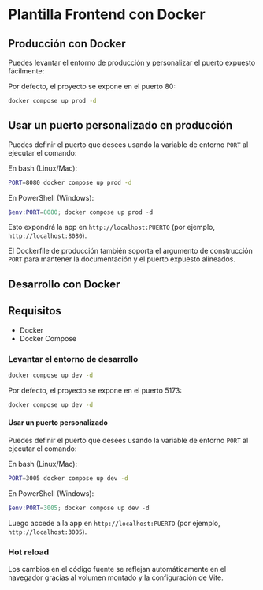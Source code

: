 # Plantilla Frontend con Docker

## Producción con Docker

Puedes levantar el entorno de producción y personalizar el puerto expuesto fácilmente:

Por defecto, el proyecto se expone en el puerto 80:

```bash
docker compose up prod -d
```

## Usar un puerto personalizado en producción

Puedes definir el puerto que desees usando la variable de entorno `PORT` al ejecutar el comando:

En bash (Linux/Mac):

```bash
PORT=8080 docker compose up prod -d
```

En PowerShell (Windows):

```powershell
$env:PORT=8080; docker compose up prod -d
```

Esto expondrá la app en `http://localhost:PUERTO` (por ejemplo, `http://localhost:8080`).

El Dockerfile de producción también soporta el argumento de construcción `PORT` para mantener la documentación y el puerto expuesto alineados.

## Desarrollo con Docker

## Requisitos

- Docker
- Docker Compose

### Levantar el entorno de desarrollo

```bash
docker compose up dev -d
```

Por defecto, el proyecto se expone en el puerto 5173:

```bash
docker compose up dev -d
```

#### Usar un puerto personalizado

Puedes definir el puerto que desees usando la variable de entorno `PORT` al ejecutar el comando:

En bash (Linux/Mac):

```bash
PORT=3005 docker compose up dev -d
```

En PowerShell (Windows):

```powershell
$env:PORT=3005; docker compose up dev -d
```

Luego accede a la app en `http://localhost:PUERTO` (por ejemplo, `http://localhost:3005`).

### Hot reload

Los cambios en el código fuente se reflejan automáticamente en el navegador gracias al volumen montado y la configuración de Vite.
